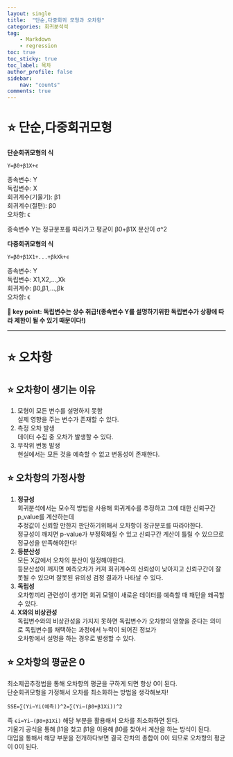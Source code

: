 ```yaml
---
layout: single
title:  "단순,다중회귀 모형과 오차항"
categories: 회귀분석석
tag:
    - Markdown
    - regression
toc: true
toc_sticky: true
toc_label: 목차
author_profile: false
sidebar:
    nav: "counts"
comments: true
---
```

# ⭐ 단순,다중회귀모형  
**단순회귀모형의 식**  
  
```
Y=β0+β1X+ϵ
```
종속변수: Y  
독립변수: X  
회귀계수(기울기): β1  
회귀계수(절편): β0  
오차항: ϵ  

종속변수 Y는 정규분포를 따라가고 평균이 β0+β1X 분산이 σ^2  

**다중회귀모형의 식**
  
```
Y=β0+β1X1+...+βkXk+ϵ
```
종속변수: Y  
독립변수: X1,X2,...,Xk  
회귀계수: β0,β1,...,βk  
오차항: ϵ  

**🔑 key point: 독립변수는 상수 취급!(종속변수 Y를 설명하기위한 독립변수가 상황에 따라 제한이 될 수 있기 때문이다!)**  

---
# ⭐ 오차항
## ⭐ 오차항이 생기는 이유
1. 모형이 모든 변수를 설명하지 못함  
실제 영향을 주는 변수가 존재할 수 있다.  
2. 측정 오차 발생  
데이터 수집 중 오차가 발생할 수 있다.  
3. 무작위 변동 발생  
현실에서는 모든 것을 예측할 수 없고 변동성이 존재한다.  

## ⭐ 오차항의 가정사항  
1. **정규성**  
회귀분석에서는 모수적 방법을 사용해 회귀계수를 추정하고 그에 대한 신뢰구간p_value를 계산하는데  
추정값이 신뢰할 만한지 판단하기위해서 오차항이 정규분포를 따라야한다.  
정규성이 깨지면 p-value가 부정확해질 수 있고 신뢰구간 계산이 틀릴 수 있으므로 정규성을 만족해야한다!  
2. **등분산성**  
모든 X값에서 오차의 분산이 일정해야한다.  
등분산성이 깨지면 예측오차가 커져 회귀계수의 신뢰성이 낮아지고 신뢰구간이 잘못될 수 있으며 잘못된 유의성 검정 결과가 나타날 수 있다.  
3. **독립성**  
오차항끼리 관련성이 생기면 회귀 모델이 새로운 데이터를 예측할 때 패턴을 왜곡할 수 있다.  
4. **X와의 비상관성**  
독립변수와의 비상관성을 가지지 못하면 독립변수가 오차항의 영향을 준다는 의미로 독립변수를 채택하는 과정에서 누락이 되어진 정보가  
오차항에서 설명을 하는 경우로 발생할 수 있다.  

## ⭐ 오차항의 평균은 0
최소제곱추정법을 통해 오차항의 평균을 구하게 되면 항상 0이 된다.  
단순회귀모형을 가정해서 오차를 최소화하는 방법을 생각해보자!  
```
SSE=∑(Yi−Yi(예측))^2=∑(Yi−(β0+β1Xi))^2
```  
즉 ```ϵi=Yi−(β0+β1Xi)``` 해당 부분을 활용해서 오차를 최소화하면 된다.  
기울기 공식을 통해 β1을 찾고 β1을 이용해 β0를 찾아서 계산을 하는 방식이 된다.  
대입을 통해서 해당 부분을 전개하다보면 결국 잔차의 총합이 0이 되므로 오차항의 평균이 0이 된다.  


​
